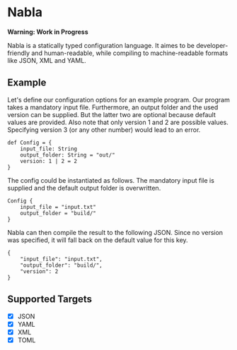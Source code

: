 # Nabla

**Warning: Work in Progress**

Nabla is a statically typed configuration language.
It aimes to be developer-friendly and human-readable,
while compiling to machine-readable formats like JSON, XML and YAML.

## Example

Let's define our configuration options for an example program.
Our program takes a mandatory input file.
Furthermore, an output folder and the used version can be supplied.
But the latter two are optional because default values are provided.
Also note that only version 1 and 2 are possible values.
Specifying version 3 (or any other number) would lead to an error.

```nabla
def Config = {
    input_file: String
    output_folder: String = "out/"
    version: 1 | 2 = 2
}
```

The config could be instantiated as follows.
The mandatory input file is supplied
and the default output folder is overwritten.

```nabla
Config {
    input_file = "input.txt"
    output_folder = "build/"
}
```

Nabla can then compile the result to the following JSON.
Since no version was specified, it will fall back on the default value for this key.

```nabla
{
    "input_file": "input.txt",
    "output_folder": "build/",
    "version": 2
}
```

## Supported Targets

- [x] JSON
- [x] YAML
- [x] XML
- [x] TOML
